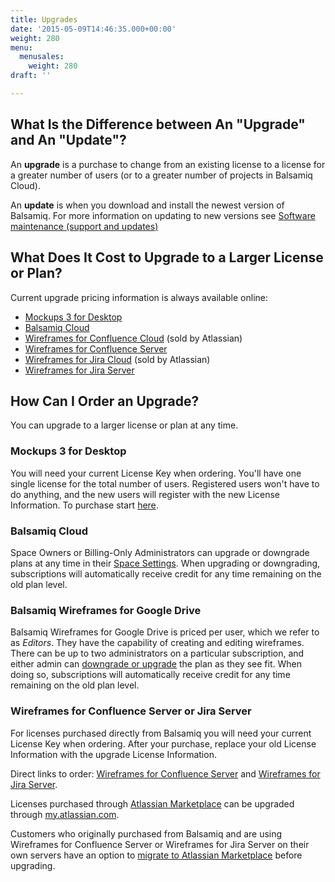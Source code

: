 ```yaml
---
title: Upgrades
date: '2015-05-09T14:46:35.000+00:00'
weight: 280
menu:
  menusales:
    weight: 280
draft: ''

---
```


## What Is the Difference between An "Upgrade" and An "Update"?

An **upgrade** is a purchase to change from an existing license to a license for a greater number of users (or to a greater number of projects in Balsamiq Cloud).

An **update** is when you download and install the newest version of Balsamiq. For more information on updating to new versions see [Software maintenance (support and updates)](/sales/maintenance/)

## What Does It Cost to Upgrade to a Larger License or Plan?

Current upgrade pricing information is always available online:

*   [Mockups 3 for Desktop](https://balsamiq.com/buy/desktopupgrades/)
*   [Balsamiq Cloud](http://balsamiq.com/buy/#cloud)
*   [Wireframes for Confluence Cloud](https://marketplace.atlassian.com/plugins/com.balsamiq.mockups.confluence/cloud/pricing) (sold by Atlassian)
*   [Wireframes for Confluence Server](https://balsamiq.com/buy/#cu)
*   [Wireframes for Jira Cloud](https://marketplace.atlassian.com/plugins/com.balsamiq.mockups.jira/cloud/pricing) (sold by Atlassian)
*   [Wireframes for Jira Server](https://balsamiq.com/buy/#ju)

## How Can I Order an Upgrade?

You can upgrade to a larger license or plan at any time.

### Mockups 3 for Desktop

You will need your current License Key when ordering. You'll have one single license for the total number of users. Registered users won't have to do anything, and the new users will register with the new License Information. To purchase start [here](https://balsamiq.com/buy/#du).

### Balsamiq Cloud

Space Owners or Billing-Only Administrators can upgrade or downgrade plans at any time in their [Space Settings](/sales/cloudsubscriptions/#changing-your-plan). When upgrading or downgrading, subscriptions will automatically receive credit for any time remaining on the old plan level.

### Balsamiq Wireframes for Google Drive

Balsamiq Wireframes for Google Drive is priced per user, which we refer to as _Editors_. They have the capability of creating and editing wireframes. There can be up to two administrators on a particular subscription, and either admin can [downgrade or upgrade](/sales/gdrivesubscription/#changing-your-plan) the plan as they see fit. When doing so, subscriptions will automatically receive credit for any time remaining on the old plan level. 

### Wireframes for Confluence Server or Jira Server

For licenses purchased directly from Balsamiq you will need your current License Key when ordering. After your purchase, replace your old License Information with the upgrade License Information.

Direct links to order: [Wireframes for Confluence Server](https://balsamiq.com/buy/#cu) and [Wireframes for Jira Server](https://balsamiq.com/buy/#ju).

Licenses purchased through [Atlassian Marketplace](/sales/marketplace/) can be upgraded through [my.atlassian.com](https://my.atlassian.com).

Customers who originally purchased from Balsamiq and are using Wireframes for Confluence Server or Wireframes for Jira Server on their own servers have an option to [migrate to Atlassian Marketplace](/sales/atlassianmigrating/) before upgrading.
